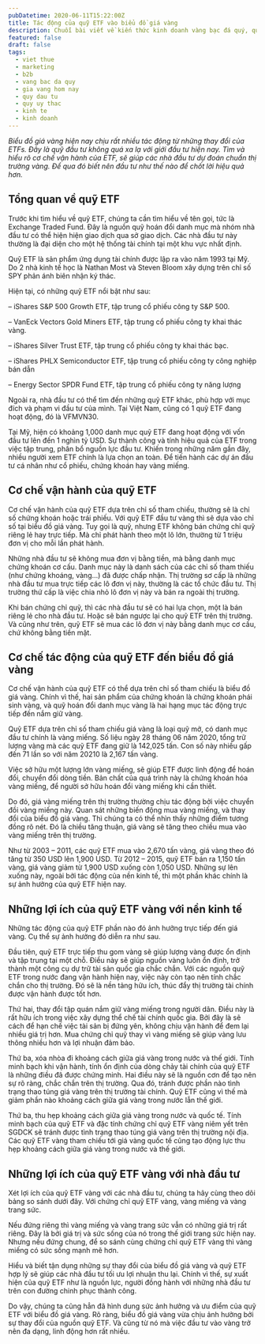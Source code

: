 ```yaml
---
pubDatetime: 2020-06-11T15:22:00Z
title: Tác động của quỹ ETF vào biểu đồ giá vàng
description: Chuỗi bài viết về kiến thức kinh doanh vàng bạc đá quý, quỹ ủy thác đầu tư do nhavantuonglai chia sẻ sẽ cung cấp những kiến thức hữu ích, giúp các nhà đầu tư biết nên bắt đầu thế nào để khởi nghiệp hiệu quả.
featured: false
draft: false
tags:
  - viet thue
  - marketing
  - b2b
  - vang bac da quy
  - gia vang hom nay
  - quy dau tu
  - quy uy thac
  - kinh te
  - kinh doanh
---
```


_Biểu đồ giá vàng hiện nay chịu rất nhiều tác động từ những thay đổi của ETFs. Đây là quỹ đầu tư không quá xa lạ với giới đầu tư hiện nay. Tìm và hiểu rõ cơ chế vận hành của ETF, sẽ giúp các nhà đầu tư dự đoán chuẩn thị trường vàng. Để qua đó biết nên đầu tư như thế nào để chốt lời hiệu quả hơn._

## Tổng quan về quỹ ETF

Trước khi tìm hiểu về quỹ ETF, chúng ta cần tìm hiểu về tên gọi, tức là Exchange Traded Fund. Đây là nguồn quỹ hoán đổi danh mục mà nhóm nhà đầu tư có thể hiện hiện giao dịch qua sở giao dịch. Các nhà đầu tư này thường là đại diện cho một hệ thống tài chính tại một khu vực nhất định.

Quỹ ETF là sản phẩm ứng dụng tài chính được lập ra vào năm 1993 tại Mỹ. Do 2 nhà kinh tế học là Nathan Most và Steven Bloom xây dựng trên chỉ số SPY phản ánh biên nhận ký thác.

Hiện tại, có những quỹ ETF nổi bật như sau:

– iShares S\&P 500 Growth ETF, tập trung cổ phiếu công ty S\&P 500.

– VanEck Vectors Gold Miners ETF, tập trung cổ phiếu công ty khai thác vàng.

– iShares Silver Trust ETF, tập trung cổ phiếu công ty khai thác bạc.

– iShares PHLX Semiconductor ETF, tập trung cổ phiếu công ty công nghiệp bán dẫn

– Energy Sector SPDR Fund ETF, tập trung cổ phiếu công ty năng lượng

Ngoài ra, nhà đầu tư có thể tìm đến những quỹ ETF khác, phù hợp với mục đích và phạm vi đầu tư của mình. Tại Việt Nam, cũng có 1 quỹ ETF đang hoạt động, đó là VFMVN30.

Tại Mỹ, hiện có khoảng 1,000 danh mục quỹ ETF đang hoạt động với vốn đầu tư lên đến 1 nghìn tỷ USD. Sự thành công và tính hiệu quả của ETF trong việc tập trung, phân bổ nguồn lực đầu tư. Khiến trong những năm gần đây, nhiều người xem ETF chính là lựa chọn an toàn. Để tiến hành các dự án đầu tư cá nhân như cổ phiếu, chứng khoán hay vàng miếng.

## Cơ chế vận hành của quỹ ETF

Cơ chế vận hành của quỹ ETF dựa trên chỉ số tham chiếu, thường sẽ là chỉ số chứng khoán hoặc trái phiếu. Với quỹ ETF đầu tư vàng thì sẽ dựa vào chỉ số tại biểu đồ giá vàng. Tuy gọi là quỹ, nhưng ETF không bán chứng chỉ quỹ riêng lẻ hay trực tiếp. Mà chỉ phát hành theo một lô lớn, thường từ 1 triệu đơn vị cho mỗi lần phát hành.

Những nhà đầu tư sẽ không mua đơn vị bằng tiền, mà bằng danh mục chứng khoán cơ cấu. Danh mục này là danh sách của các chỉ số tham thiếu (như chứng khoáng, vàng…) đã được chấp nhận. Thị trường sơ cấp là những nhà đầu tư mua trực tiếp các lô đơn vị này, thường là các tổ chức đầu tư. Thị trường thứ cấp là việc chia nhỏ lô đơn vị này và bán ra ngoài thị trường.

Khi bán chứng chỉ quỹ, thì các nhà đầu tư sẽ có hai lựa chọn, một là bán riêng lẻ cho nhà đầu tư. Hoặc sẽ bán ngược lại cho quỹ ETF trên thị trường. Và cũng như trên, quỹ ETF sẽ mua các lô đơn vị này bằng danh mục cơ cấu, chứ không bằng tiền mặt.

## Cơ chế tác động của quỹ ETF đến biểu đồ giá vàng

Cơ chế vận hành của quỹ ETF có thể dựa trên chỉ số tham chiếu là biểu đồ giá vàng. Chính vì thế, hai sản phẩm của chứng khoán là chứng khoán phái sinh vàng, và quỹ hoán đổi danh mục vàng là hai hạng mục tác động trực tiếp đến nắm giữ vàng.

Quỹ ETF dựa trên chỉ số tham chiếu giá vàng là loại quỹ mở, có danh mục đầu tư chính là vàng miếng. Số liệu ngày 28 tháng 06 năm 2020, tổng trữ lượng vàng mà các quỹ ETF đang giữ là 142,025 tấn. Con số này nhiều gấp đến 71 lần so với năm 20210 là 2,167 tấn vàng.

Việc sở hữu một lượng lớn vàng miếng, sẽ giúp ETF được linh động để hoán đổi, chuyển đổi dòng tiền. Bản chất của quá trình này là chứng khoán hóa vàng miếng, để người sở hữu hoán đổi vàng miếng khi cần thiết.

Do đó, giá vàng miếng trên thị trường thường chịu tác động bởi việc chuyển đồi vàng miếng này. Quan sát những biến động mua vàng miếng, và thay đổi của biểu đồ giá vàng. Thì chúng ta có thể nhìn thấy những điểm tương đồng rõ nét. Đó là chiều tăng thuận, giá vàng sẽ tăng theo chiều mua vào vàng miếng trên thị trường.

Như từ 2003 – 2011, các quỹ ETF mua vào 2,670 tấn vàng, giá vàng theo đó tăng từ 350 USD lên 1,900 USD. Từ 2012 – 2015, quỹ ETF bán ra 1,150 tấn vàng, giá vàng giảm từ 1,900 USD xuống còn 1,050 USD. Những sự lên xuống này, ngoài bởi tác động của nền kinh tế, thì một phần khác chính là sự ảnh hưởng của quỹ ETF hiện nay.

## Những lợi ích của quỹ ETF vàng với nền kinh tế

Những tác động của quỹ ETF phần nào đó ảnh hưởng trực tiếp đến giá vàng. Cụ thể sự ảnh hưởng đó diễn ra như sau.

Đầu tiên, quỹ ETF trực tiếp thu gom vàng sẽ giúp lượng vàng được ổn định và tập trung tại một chỗ. Điều này sẽ giúp nguồn vàng luôn ổn định, trở thành một công cụ dự trữ tài sản quốc gia chắc chắn. Với các nguồn quỹ ETF trong nước đang vận hành hiện nay, việc này còn tạo nên tính chắc chắn cho thị trường. Đó sẽ là nền tảng hữu ích, thúc đẩy thị trường tài chính được vận hành được tốt hơn.

Thứ hai, thay đổi tập quán nắm giữ vàng miếng trong người dân. Điều này là rất hữu ích trong việc xây dựng thể chế tài chính quốc gia. Bởi đây là sẽ cách để hạn chế việc tài sản bị đứng yên, không chịu vận hành để đem lại nhiều giá trị hơn. Mua chứng chỉ quỹ thay vì vàng miếng sẽ giúp vàng lưu thông nhiều hơn và lợi nhuận đảm bảo.

Thứ ba, xóa nhòa đi khoảng cách giữa giá vàng trong nước và thế giới. Tính minh bạch khi vận hành, tính ổn định của dòng chảy tài chính của quỹ ETF là những điều đã được chứng minh. Hai điều này sẽ là nguồn cơn để tạo nên sự rõ ràng, chắc chắn trên thị trường. Qua đó, tránh được phần nào tình trạng thao túng giá vàng trên thị trường tài chính. Quỹ ETF cũng vì thế mà giảm phần nào khoảng cách giữa giá vàng trong nước lẫn thế giới.

Thứ ba, thu hẹp khoảng cách giữa giá vàng trong nước và quốc tế. Tính minh bạch của quỹ ETF và đặc tính chứng chỉ quỹ ETF vàng niêm yết trên SGDCK sẽ tránh được tình trạng thao túng giá vàng trên thị trường nội địa. Các quỹ ETF vàng tham chiếu tới giá vàng quốc tế cũng tạo động lực thu hẹp khoảng cách giữa giá vàng trong nước và thế giới.

## Những lợi ích của quỹ ETF vàng với nhà đầu tư

Xét lợi ích của quỹ ETF vàng với các nhà đầu tư, chúng ta hãy cùng theo dõi bảng so sánh dưới đây. Với chứng chỉ quỹ ETF vàng, vàng miếng và vàng trang sức.

Nếu đứng riêng thì vàng miếng và vàng trang sức vẫn có những giá trị rất riêng. Đây là bởi giá trị và sức sống của nó trong thế giới trang sức hiện nay. Nhưng nếu đứng chung, để so sánh cùng chứng chỉ quỹ ETF vàng thì vàng miếng có sức sống mạnh mẽ hơn.

Hiểu và biết tận dụng những sự thay đổi của biểu đồ giá vàng và quỹ ETF hợp lý sẽ giúp các nhà đầu tư tối ưu lợi nhuận thu lại. Chính vì thế, sự xuất hiện của quỹ ETF như là nguồn lực, người đồng hành với những nhà đầu tư trên con đường chinh phục thành công.

Do vậy, chúng ta cũng hẳn đã hình dung sức ảnh hưởng và ưu điểm của quỹ ETF với biểu đồ giá vàng. Rõ ràng, biểu đồ giá vàng vừa chịu ảnh hưởng bởi sự thay đổi của nguồn quỹ ETF. Và cũng từ nó mà việc đầu tư vào vàng trở nên đa dạng, linh động hơn rất nhiều.
